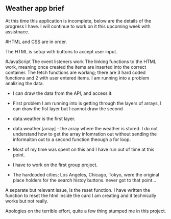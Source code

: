 ## Weather app brief

At this time this application is incomplete, below are the details of the progress I have. I will continue to work on it this upcoming week with assistnace.

#HTML and CSS are in order.

The HTML is setup with buttons to accept user input.

#JavaScript
The event listeners work
The linking functions to the HTML work, meaning once created the items are inserted into the correct container.
The fetch functions are working; there are 3 hard coded functions and 2 with user entered items.
I am running into a problem analizing the data.

- I can draw the data from the API, and access it.
- First problem I am running into is getting through the layers of arrays, I can draw the fist layer but I cannot draw the second
- data.weather is the first layer.
- data.weather.[array] - the array where the weather is stored. I do not understand how to get the array infomration out without sending the informaiton out to a second function theough a for loop.
- Most of my time was spent on this and I have run out of time at this point.
- I have to work on the first group project.

- The hardcoded cities; Los Angeles, Chicago, Tokyo, were the original place holders for the search histoy buttons. never got to that point...

A separate but relevant issue, is the reset function.
I have written the function to reset the html inside the card I am creating and it technically works but not really.

Apologies on the terrible effort, quite a few thing stumped me in this project.
